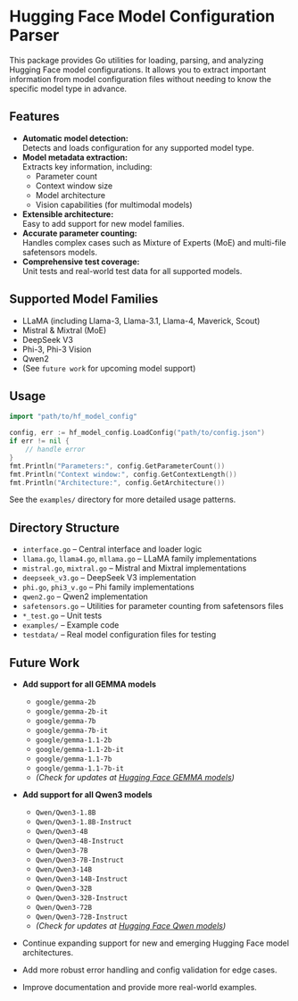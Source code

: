 # Hugging Face Model Configuration Parser

This package provides Go utilities for loading, parsing, and analyzing Hugging Face model configurations. It allows you to extract important information from model configuration files without needing to know the specific model type in advance.

## Features

- **Automatic model detection:**  
  Detects and loads configuration for any supported model type.
- **Model metadata extraction:**  
  Extracts key information, including:
  - Parameter count
  - Context window size
  - Model architecture
  - Vision capabilities (for multimodal models)
- **Extensible architecture:**  
  Easy to add support for new model families.
- **Accurate parameter counting:**  
  Handles complex cases such as Mixture of Experts (MoE) and multi-file safetensors models.
- **Comprehensive test coverage:**  
  Unit tests and real-world test data for all supported models.

## Supported Model Families

- LLaMA (including Llama-3, Llama-3.1, Llama-4, Maverick, Scout)
- Mistral & Mixtral (MoE)
- DeepSeek V3
- Phi-3, Phi-3 Vision
- Qwen2
- (See `future work` for upcoming model support)

## Usage

```go
import "path/to/hf_model_config"

config, err := hf_model_config.LoadConfig("path/to/config.json")
if err != nil {
    // handle error
}
fmt.Println("Parameters:", config.GetParameterCount())
fmt.Println("Context window:", config.GetContextLength())
fmt.Println("Architecture:", config.GetArchitecture())
```

See the `examples/` directory for more detailed usage patterns.

## Directory Structure

- `interface.go` – Central interface and loader logic
- `llama.go`, `llama4.go`, `mllama.go` – LLaMA family implementations
- `mistral.go`, `mixtral.go` – Mistral and Mixtral implementations
- `deepseek_v3.go` – DeepSeek V3 implementation
- `phi.go`, `phi3_v.go` – Phi family implementations
- `qwen2.go` – Qwen2 implementation
- `safetensors.go` – Utilities for parameter counting from safetensors files
- `*_test.go` – Unit tests
- `examples/` – Example code
- `testdata/` – Real model configuration files for testing

## Future Work

- **Add support for all GEMMA models**
  - `google/gemma-2b`
  - `google/gemma-2b-it`
  - `google/gemma-7b`
  - `google/gemma-7b-it`
  - `google/gemma-1.1-2b`
  - `google/gemma-1.1-2b-it`
  - `google/gemma-1.1-7b`
  - `google/gemma-1.1-7b-it`
  - *(Check for updates at [Hugging Face GEMMA models](https://huggingface.co/models?search=gemma))*

- **Add support for all Qwen3 models**
  - `Qwen/Qwen3-1.8B`
  - `Qwen/Qwen3-1.8B-Instruct`
  - `Qwen/Qwen3-4B`
  - `Qwen/Qwen3-4B-Instruct`
  - `Qwen/Qwen3-7B`
  - `Qwen/Qwen3-7B-Instruct`
  - `Qwen/Qwen3-14B`
  - `Qwen/Qwen3-14B-Instruct`
  - `Qwen/Qwen3-32B`
  - `Qwen/Qwen3-32B-Instruct`
  - `Qwen/Qwen3-72B`
  - `Qwen/Qwen3-72B-Instruct`
  - *(Check for updates at [Hugging Face Qwen models](https://huggingface.co/models?search=qwen))*

- Continue expanding support for new and emerging Hugging Face model architectures.
- Add more robust error handling and config validation for edge cases.
- Improve documentation and provide more real-world examples.
